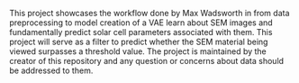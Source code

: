 This project showcases the workflow done by Max Wadsworth in from data preprocessing to model creation of a VAE learn about SEM images and fundamentally predict solar cell parameters associated with them. This project will serve as a filter to predict whether the SEM material being viewed surpasses a threshold value. The project is maintained by the creator of this repository and any question or concerns about data should be addressed to them.
